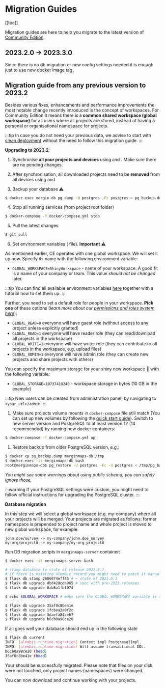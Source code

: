 # Migration Guides
[[toc]]

Migration guides are here to help you migrate to the latest version of [<MainPlatformName /> Community Edition](../mergince/).

## 2023.2.0 -> 2023.3.0
Since there is no db migration or new config settings needed it is enough just to use new docker image tag.

## Migration guide from any previous version to 2023.2

Besides various fixes, enhancements and performance improvements the most notable change recently introduced is the concept of workspaces. For Community Edition it means there is a **common shared workspace (global workspace)** for all users where all projects are stored, instead of having a personal or organisational namespace for projects.

:::tip
In case you do not need your previous data, we advise to start with [clean deployment](../mergince/#how-to-deploy-mergin-maps-ce) without the need to follow this migration guide.
:::

**Upgrading to 2023.2**

 1. Synchronise **all your projects and devices** using <MobileAppName /> and <QGISPluginName />. Make sure there are no pending changes. 

 2. After synchronisation, all downloaded projects need to be **removed** from all devices using  <MobileAppName /> and <QGISPluginName />

 3. Backup your database ⚠️

```bash
$ docker exec mergin-db pg_dump -U postgres -Fc postgres > pg_backup.dump
```

 4. Stop all running <MainPlatformName /> services (from project root folder)
```bash
$ docker-compose -f docker-compose.yml stop
```

 5. Pull the latest changes
```bash
$ git pull
```

 6. Set environment variables (<GitHubRepo desc=".prod.env" id="MerginMaps/server/blob/master/.prod.env" /> file). **Important** ⚠️

As mentioned earlier, CE operates with one global workspace. We will set it up now.
Specify its name with the following environment variable:

 - `GLOBAL_WORKSPACE=ShinyWorkspace` - name of your workspace. A good fit is a name of your company or team. This value *should not be changed* later.

:::tip
You can find all available environment variables [here](../mergince/#how-to-deploy-mergin-maps-ce) together with a tutorial how to set them up.
:::

Further, you need to set a default role for people in your workspace. **Pick one** of these options
(*learn more about our [permissions and roles system here](../../manage/permissions)*):

 - `GLOBAL_READ=0` everyone will have guest role (without access to any project unless explicitly granted)
 - `GLOBAL_READ=1` everyone will have reader role (they can read/download all projects in the workspace)
 - `GLOBAL_WRITE=1` everyone will have writer role (they can contribute to all projects in the workspace, e.g. upload files)
 - `GLOBAL_ADMIN=1` everyone will have admin role (they can create new projects and share projects with others)

You can specify the maximum storage for your shiny new workspace 🌟 with the following variable:

 - `GLOBAL_STORAGE=10737418240` - workspace storage in bytes (10 GB in the example)

:::tip
New users can be created from <MainPlatformName /> administration panel, by navigating to `<your_url>/admin`.
:::

 1. Make sure projects volume mounts in `docker-compose` file still match (You can set up new volumes by following the [quick start guide](../mergince/#how-to-deploy-mergin-maps-ce)). Switch to new server version and PostgreSQL to at least version 12 (14 recommended) by running new docker containers:
```bash
$ docker-compose -f docker-compose.yml up
```

 1. Restore backup from older PostgreSQL version, e.g.:

```bash
$ docker cp pg_backup.dump merginmaps-db:/tmp
$ docker exec -it merginmaps-db bash
root@merginmaps-db$ pg_restore -U postgres -Fc -d postgres < /tmp/pg_backup.dump 
```

*You might see some warnings about using public schema, you can safely ignore those.*

:::warning
If your PostgreSQL settings were custom, you might need to follow official instructions for upgrading the PostgreSQL cluster.
:::

**Database migration**

In this step we will select a global workspace (e.g. my-company) where all your projects will be merged. Your projects are migrated as follows: former namespace is prepended to project name and whole project is moved to new global workspace, for example:

	john.doe/survey -> my-company/john.doe_survey
    my-org/projectA -> my-company/my-org_projectA

Run DB migration scripts in `merginmaps-server` container:

```bash
$ docker exec -it merginmaps-server bash

# stamp database to state of release 2021.6.1, 
# if there is existing alembic record you might need to patch it manually 
$ flask db stamp 2686074eff45 # ← state of 2021.6.1
$ flask db upgrade dbd428cda965 # sync with pre-2023 releases
$ flask db upgrade 0ab6a1fbf974

$ echo $GLOBAL_WORKSPACE # make sure the GLOBAL_WORKSPACE variable is set and has the desired value

$ flask db upgrade 35af0c8be41e
$ flask db upgrade 1fcbea2a0f2c
$ flask db upgrade 3daefa84ce67
$ flask db upgrade b6cb0a98ce20
```

If all goes well your database should end up in the following state

```bash
$ flask db current
INFO  [alembic.runtime.migration] Context impl PostgresqlImpl.
INFO  [alembic.runtime.migration] Will assume transactional DDL.
b6cb0a98ce20 (head)
35af0c8be41e (head)
```
Your should be successfully migrated. Please note that files on your disk were not touched, only project names (namespaces) were changed.

You can now download and continue working with your projects.
